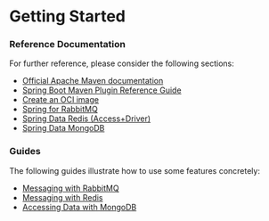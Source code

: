 # Getting Started

### Reference Documentation
For further reference, please consider the following sections:

* [Official Apache Maven documentation](https://maven.apache.org/guides/index.html)
* [Spring Boot Maven Plugin Reference Guide](https://docs.spring.io/spring-boot/docs/2.7.4/maven-plugin/reference/html/)
* [Create an OCI image](https://docs.spring.io/spring-boot/docs/2.7.4/maven-plugin/reference/html/#build-image)
* [Spring for RabbitMQ](https://docs.spring.io/spring-boot/docs/2.7.4/reference/htmlsingle/#messaging.amqp)
* [Spring Data Redis (Access+Driver)](https://docs.spring.io/spring-boot/docs/2.7.4/reference/htmlsingle/#data.nosql.redis)
* [Spring Data MongoDB](https://docs.spring.io/spring-boot/docs/2.7.4/reference/htmlsingle/#data.nosql.mongodb)

### Guides
The following guides illustrate how to use some features concretely:

* [Messaging with RabbitMQ](https://spring.io/guides/gs/messaging-rabbitmq/)
* [Messaging with Redis](https://spring.io/guides/gs/messaging-redis/)
* [Accessing Data with MongoDB](https://spring.io/guides/gs/accessing-data-mongodb/)

